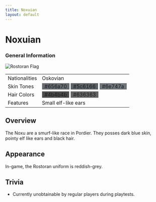 ```yaml
---
title: Noxuian
layout: default
---
```


<div class="main-content">
  <h1>Noxuian</h1>

  <div class="infobox">
    <h3>General Information</h3>
    <img src="/images/" alt="Rostoran Flag" />
    <table>
      <tr>
        <td>Nationalities</td>
        <td>Oskovian</td>
      </tr>
      <tr>
        <td>Skin Tones</td>
        <td>
          <span style="background-color: #656a70; padding: 0 8px">#656a70</span>
          <span style="background-color: #5c6166; padding: 0 8px">#5c6166</span>
          <span style="background-color: #6e747a; padding: 0 8px">#6e747a</span>
        </td>
      </tr>
      <tr>
        <td>Hair Colors</td>
        <td>
          <span style="background-color: #4b4b4b; padding: 0 8px">#4b4b4b</span>
          <span style="background-color: #636363; padding: 0 8px">#636363</span>
        </td>
      </tr>
      <tr>
        <td>Features</td>
        <td>Small elf-like ears</td>
      </tr>
    </table>
  </div>

  <div class="section">
    <h2>Overview</h2>
    <p>
      The Noxu are a smurf-like race in Pordier. They posses dark blue
      skin, pointy elf like ears and black hair.
    </p>
  </div>

  <div class="section">
    <h2>Appearance</h2>
    <p>In-game, the Rostoran uniform is reddish-grey.</p>
  </div>

  <div class="section">
    <h2>Trivia</h2>
    <ul>
      <li>Currently unobtainable by regular players during playtests.</li>
    </ul>
  </div>
</div>
